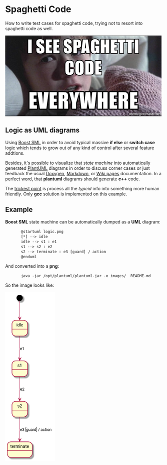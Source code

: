 # Spaghetti Code
How to write test cases for spaghetti code, trying not to resort into spaghetti code as well.

![GitHub Logo](/images/logo.jpg)

## Logic as UML diagrams

Using [Boost SML](http://boost-experimental.github.io/sml/index.html) in order to avoid typical massive **if else** or **switch case** logic which tends to grow out of any kind of control after several feature addtions. 

Besides, it's possible to visualize that *state machine* into automatically generated [PlantUML](http://plantuml.com) diagrams in order to discuss corner cases or just feedback the usual [Doxygen](http://www.stack.nl/~dimitri/doxygen), [Markdown](https://guides.github.com/features/mastering-markdown), or [Wiki pages](https://www.mediawiki.org/wiki/MediaWiki) documentation. In a perfect word, that **plantuml** diagrams should generate **c++** code.

The [trickest point](http://www.cplusplus.com/forum/beginner/100627) is process all the *typeid* info into something more human friendly. Only **gcc** solution is implemented on this example.

## Example

**Boost SML** state machine can be automatically dumped as a **UML** diagram:

           @startuml logic.png
           [*] --> idle
           idle --> s1 : e1
           s1 --> s2 : e2
           s2 --> terminate : e3 [guard] / action
           @enduml

And converted into a **png**:

           java -jar /opt/plantuml/plantuml.jar -o images/  README.md

So the image looks like:

![Logic diagram](/images/logic.png)

